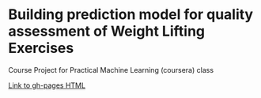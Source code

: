 Building prediction model for quality assessment of Weight Lifting Exercises
=============

Course Project for Practical Machine Learning (coursera) class

[Link to gh-pages HTML](http://mike-chu.github.io/preModel_WLQuality/)

